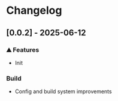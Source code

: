 # Changelog

## [0.0.2] - 2025-06-12

### <!-- 0 -->⛰️  Features

- Init

### Build

- Config and build system improvements


